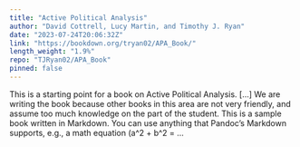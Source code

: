 ```yaml
---
title: "Active Political Analysis"
author: "David Cottrell, Lucy Martin, and Timothy J. Ryan"
date: "2023-07-24T20:06:32Z"
link: "https://bookdown.org/tryan02/APA_Book/"
length_weight: "1.9%"
repo: "TJRyan02/APA_Book"
pinned: false
---
```


This is a starting point for a book on Active Political Analysis. [...] We are writing the book because other books in this area are not very friendly, and assume too much knowledge on the part of the student. This is a sample book written in Markdown. You can use anything that Pandoc’s Markdown supports, e.g., a math equation \(a^2 + b^2 = ...

